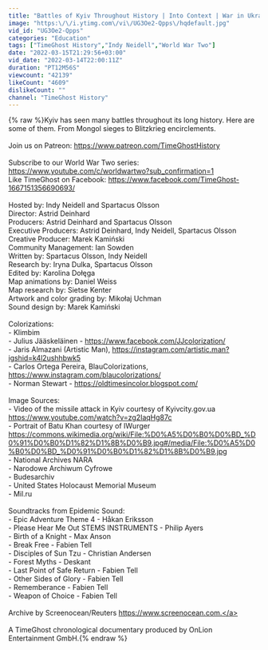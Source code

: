```yaml
---
title: "Battles of Kyiv Throughout History | Into Context | War in Ukraine 04"
image: "https:\/\/i.ytimg.com\/vi\/UG3Oe2-Qpps\/hqdefault.jpg"
vid_id: "UG3Oe2-Qpps"
categories: "Education"
tags: ["TimeGhost History","Indy Neidell","World War Two"]
date: "2022-03-15T21:29:56+03:00"
vid_date: "2022-03-14T22:00:11Z"
duration: "PT12M56S"
viewcount: "42139"
likeCount: "4609"
dislikeCount: ""
channel: "TimeGhost History"
---
```

{% raw %}Kyiv has seen many battles throughout its long history. Here are some of them. From Mongol sieges to Blitzkrieg encirclements.<br /><br />Join us on Patreon: <a rel="nofollow" target="blank" href="https://www.patreon.com/TimeGhostHistory">https://www.patreon.com/TimeGhostHistory</a><br /><br />Subscribe to our World War Two series: <a rel="nofollow" target="blank" href="https://www.youtube.com/c/worldwartwo?sub_confirmation=1">https://www.youtube.com/c/worldwartwo?sub_confirmation=1</a><br />Like TimeGhost on Facebook: <a rel="nofollow" target="blank" href="https://www.facebook.com/TimeGhost-1667151356690693/">https://www.facebook.com/TimeGhost-1667151356690693/</a><br /><br />Hosted by: Indy Neidell and Spartacus Olsson<br />Director: Astrid Deinhard<br />Producers: Astrid Deinhard and Spartacus Olsson<br />Executive Producers: Astrid Deinhard, Indy Neidell, Spartacus Olsson<br />Creative Producer: Marek Kamiński<br />Community Management: Ian Sowden<br />Written by: Spartacus Olsson, Indy Neidell<br />Research by: Iryna Dulka, Spartacus Olsson<br />Edited by: Karolina Dołęga<br />Map animations by: Daniel Weiss<br />Map research by: Sietse Kenter<br />Artwork and color grading by: Mikołaj Uchman<br />Sound design by: Marek Kamiński<br /><br />Colorizations:<br />- Klimbim<br />- Julius Jääskeläinen - <a rel="nofollow" target="blank" href="https://www.facebook.com/JJcolorization/">https://www.facebook.com/JJcolorization/</a><br />- Jaris Almazani (Artistic Man), <a rel="nofollow" target="blank" href="https://instagram.com/artistic.man?igshid=k4l2ushhbwk5">https://instagram.com/artistic.man?igshid=k4l2ushhbwk5</a><br />- Carlos Ortega Pereira,  BlauColorizations, <a rel="nofollow" target="blank" href="https://www.instagram.com/blaucolorizations/">https://www.instagram.com/blaucolorizations/</a><br />- Norman Stewart - <a rel="nofollow" target="blank" href="https://oldtimesincolor.blogspot.com/">https://oldtimesincolor.blogspot.com/</a><br /><br />Image Sources:<br />- Video of the missile attack in Kyiv courtesy of Kyivcity.gov.ua <a rel="nofollow" target="blank" href="https://www.youtube.com/watch?v=zg2IaqHg87c">https://www.youtube.com/watch?v=zg2IaqHg87c</a><br />- Portrait of Batu Khan courtesy of IWurger <a rel="nofollow" target="blank" href="https://commons.wikimedia.org/wiki/File:%D0%A5%D0%B0%D0%BD_%D0%91%D0%B0%D1%82%D1%8B%D0%B9.jpg#/media/File:%D0%A5%D0%B0%D0%BD_%D0%91%D0%B0%D1%82%D1%8B%D0%B9.jpg">https://commons.wikimedia.org/wiki/File:%D0%A5%D0%B0%D0%BD_%D0%91%D0%B0%D1%82%D1%8B%D0%B9.jpg#/media/File:%D0%A5%D0%B0%D0%BD_%D0%91%D0%B0%D1%82%D1%8B%D0%B9.jpg</a><br />- National Archives NARA<br />- Narodowe Archiwum Cyfrowe<br />- Budesarchiv<br />- United States Holocaust Memorial Museum<br />- Mil.ru<br /><br />Soundtracks from Epidemic Sound:<br />- Epic Adventure Theme 4 - Håkan Eriksson<br />- Please Hear Me Out STEMS INSTRUMENTS - Philip Ayers<br />- Birth of a Knight - Max Anson<br />- Break Free - Fabien Tell<br />- Disciples of Sun Tzu - Christian Andersen<br />- Forest Myths - Deskant<br />- Last Point of Safe Return - Fabien Tell<br />- Other Sides of Glory - Fabien Tell<br />- Rememberance - Fabien Tell<br />- Weapon of Choice - Fabien Tell<br /><br />Archive by Screenocean/Reuters <a rel="nofollow" target="blank" href="https://www.screenocean.com.">https://www.screenocean.com.</a><br /><br />A TimeGhost chronological documentary produced by OnLion Entertainment GmbH.{% endraw %}
